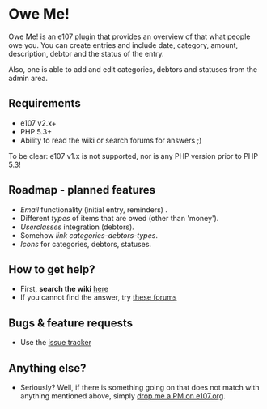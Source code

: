 # Owe Me!  #

Owe Me! is an e107 plugin that provides an overview of that what people owe you. You can create entries and include date, category, amount, description, debtor and the status of the entry.

Also, one is able to add and edit categories, debtors and statuses from the admin area.


## Requirements ##
* e107 v2.x+
* PHP 5.3+
* Ability to read the wiki or search forums for answers ;)

To be clear: e107 v1.x is not supported, nor is any PHP version prior to PHP 5.3!

## Roadmap - planned features ##
* *Email* functionality (initial entry, reminders) .
* Different *types* of items that are owed (other than 'money').
* *Userclasses* integration (debtors).
* Somehow *link categories-debtors-types*. 
* *Icons* for categories, debtors, statuses.


## How to get help? ##

* First, **search the wiki** [here](https://github.com/Moc/oweme/wiki)
* If you cannot find the answer, try [these forums](http://www.tijnkuyper.nl/e107/)


## Bugs &  feature requests ##
* Use the [issue tracker](https://github.com/Moc/oweme/issues)


## Anything else? ##
* Seriously? Well, if there is something going on that does not match with anything mentioned above, simply [drop me a PM on e107.org](http://e107.org/e107_plugins/pm/pm.php?send.44563).